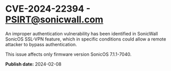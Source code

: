 # CVE-2024-22394 - PSIRT@sonicwall.com

An improper authentication vulnerability has been identified in SonicWall SonicOS SSL-VPN feature, which in specific conditions could allow a remote attacker to bypass authentication. 

This issue affects only firmware version SonicOS 7.1.1-7040.



**Publish date:** 2024-02-08
